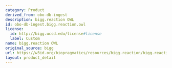 ```yaml
---
category: Product
derived_from: obo-db-ingest
description: bigg.reaction OWL
id: obo-db-ingest.bigg.reaction.owl
license:
  id: http://bigg.ucsd.edu/license#license
  label: Custom
name: bigg.reaction OWL
original_source: bigg
url: https://w3id.org/biopragmatics/resources/bigg.reaction/bigg.reaction.owl
layout: product_detail
---
```

